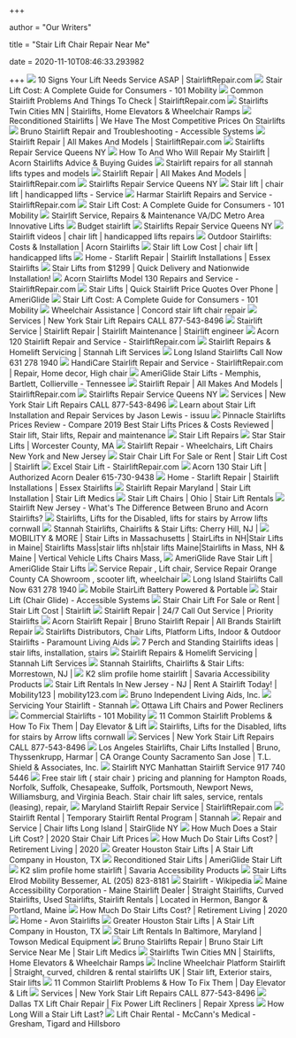 +++
        
author = "Our Writers"
        
title = "Stair Lift Chair Repair Near Me"
        
date = 2020-11-10T08:46:33.293982
        
+++
[ ![](https://stairliftrepair.com/wp-content/uploads/2018/01/The-stairlift-repair-company.png)](https://stairliftrepair.com/wp-content/uploads/2018/01/The-stairlift-repair-company.png) 10 Signs Your Lift Needs Service ASAP | StairliftRepair.com
[ ![](https://101mobility.com/wp-content/uploads/2019/06/Bruno-stair-lift-installation-2-min.jpg)](https://101mobility.com/wp-content/uploads/2019/06/Bruno-stair-lift-installation-2-min.jpg) Stair Lift Cost: A Complete Guide for Consumers - 101 Mobility
[ ![](https://13o5c1v23uv33kg1l368xd2l-wpengine.netdna-ssl.com/wp-content/uploads/2018/12/Troubleshooting-common-stair-lift-problems.png)](https://13o5c1v23uv33kg1l368xd2l-wpengine.netdna-ssl.com/wp-content/uploads/2018/12/Troubleshooting-common-stair-lift-problems.png) Common Stairlift Problems And Things To Check | StairliftRepair.com
[ ![](https://www.star-lift.com/wp-content/uploads/2020/05/USA-freecurve-stairlift-poster-03-copy-scaled.jpg)](https://www.star-lift.com/wp-content/uploads/2020/05/USA-freecurve-stairlift-poster-03-copy-scaled.jpg) Stairlifts Twin Cities MN | Stairlifts, Home Elevators & Wheelchair Ramps
[ ![](https://mobilitymojo.ie/wp-content/uploads/2020/08/Bruno-Elite-Curved.jpg)](https://mobilitymojo.ie/wp-content/uploads/2020/08/Bruno-Elite-Curved.jpg) Reconditioned Stairlifts | We Have The Most Competitive Prices On Stairlifts
[ ![](https://www.accessiblemed.com/wp-content/uploads/2016/11/bruno-stair-lift-chair-glide-installed-w600.jpg)](https://www.accessiblemed.com/wp-content/uploads/2016/11/bruno-stair-lift-chair-glide-installed-w600.jpg) Bruno Stairlift Repair and Troubleshooting - Accessible Systems
[ ![](https://13o5c1v23uv33kg1l368xd2l-wpengine.netdna-ssl.com/wp-content/uploads/2017/11/Stairlift-repair-troubleshooting-most-common-problems.png)](https://13o5c1v23uv33kg1l368xd2l-wpengine.netdna-ssl.com/wp-content/uploads/2017/11/Stairlift-repair-troubleshooting-most-common-problems.png) Stairlift Repair | All Makes And Models | StairliftRepair.com
[ ![](https://queensstairliftrepair.com/images/stairlift_1.jpg)](https://queensstairliftrepair.com/images/stairlift_1.jpg) Stairlifts Repair Service Queens NY
[ ![](https://www.acornstairliftsguide.com/images/118571eb03030c1141d9992a567166675af.jpg)](https://www.acornstairliftsguide.com/images/118571eb03030c1141d9992a567166675af.jpg) How To And Who Will Repair My Stairlift | Acorn Stairlifts Advice & Buying  Guides
[ ![](https://www.stairliftsrepairs.co.uk/wp-content/uploads/2018/01/400-420-Stannah-Stairlift.png)](https://www.stairliftsrepairs.co.uk/wp-content/uploads/2018/01/400-420-Stannah-Stairlift.png) Stairlift repairs for all stannah lifts types and models
[ ![](https://stairliftrepair.com/wp-content/uploads/2018/10/Tech-working-on-stairlift.png)](https://stairliftrepair.com/wp-content/uploads/2018/10/Tech-working-on-stairlift.png) Stairlift Repair | All Makes And Models | StairliftRepair.com
[ ![](https://queensstairliftrepair.com/images/stairlift.png)](https://queensstairliftrepair.com/images/stairlift.png) Stairlifts Repair Service Queens NY
[ ![](http://www.stairliftlocators.com/images/recondition_refurbish_stairlift-NYC.jpg)](http://www.stairliftlocators.com/images/recondition_refurbish_stairlift-NYC.jpg) Stair lift | chair lift | handicapped lifts - Service
[ ![](https://stairliftrepair.com/wp-content/uploads/2015/05/Harmar-Pinnacle-Stair-Lift-Repair.png)](https://stairliftrepair.com/wp-content/uploads/2015/05/Harmar-Pinnacle-Stair-Lift-Repair.png) Harmar Stairlift Repairs and Service - StairliftRepair.com
[ ![](https://101mobility.com/wp-content/uploads/2019/03/elan-image-1-1000.jpg)](https://101mobility.com/wp-content/uploads/2019/03/elan-image-1-1000.jpg) Stair Lift Cost: A Complete Guide for Consumers - 101 Mobility
[ ![](https://5y8xp35ym611eyyyz3icz6ji-wpengine.netdna-ssl.com/wp-content/uploads/2019/05/Stairlift-service-and-repair-785x1024.png)](https://5y8xp35ym611eyyyz3icz6ji-wpengine.netdna-ssl.com/wp-content/uploads/2019/05/Stairlift-service-and-repair-785x1024.png) Stairlift Service, Repairs & Maintenance VA/DC Metro Area Innovative Lifts
[ ![](http://www.budgetstairlift.com/images/slide-pics/manhattan-nyc-stairlift-repair.jpg)](http://www.budgetstairlift.com/images/slide-pics/manhattan-nyc-stairlift-repair.jpg) Budget stairlift
[ ![](https://queensstairliftrepair.com/staitlift_repair_all_brands_NY.jpg)](https://queensstairliftrepair.com/staitlift_repair_all_brands_NY.jpg) Stairlifts Repair Service Queens NY
[ ![](http://www.liftsnewyork.com/images/NYC_stairlift_service.jpg)](http://www.liftsnewyork.com/images/NYC_stairlift_service.jpg) Stairlift videos | chair lift | handicapped lifts repairs
[ ![](https://www.acornstairlifts.com/assets/img/outdoor/zoom/acorn-outdoor-stair-lift-uk.jpg)](https://www.acornstairlifts.com/assets/img/outdoor/zoom/acorn-outdoor-stair-lift-uk.jpg) Outdoor Stairlifts: Costs & Installation | Acorn Stairlifts
[ ![](http://www.lowcoststairlift.com/images/acorn_curved_stairlift%20copy.jpg)](http://www.lowcoststairlift.com/images/acorn_curved_stairlift%20copy.jpg) Stair lift Low Cost | chair lift | handicapped lifts
[ ![](https://essexstairlifts.co.uk/wp-content/uploads/2016/04/home-straight-lift-new-2.jpg)](https://essexstairlifts.co.uk/wp-content/uploads/2016/04/home-straight-lift-new-2.jpg) Home - Starlift Repair | Stairlift Installations | Essex Stairlifts
[ ![](https://www.usmedicalsupplies.com/cache/1569872405776/images/sl/stair-lift-staff.jpg)](https://www.usmedicalsupplies.com/cache/1569872405776/images/sl/stair-lift-staff.jpg) Stair Lifts from $1299 | Quick Delivery and Nationwide Installation!
[ ![](https://stairliftrepair.com/wp-content/uploads/2018/12/Acorn-stairlift-model-130-service-and-repair.png)](https://stairliftrepair.com/wp-content/uploads/2018/12/Acorn-stairlift-model-130-service-and-repair.png) Acorn Stairlifts Model 130 Repairs and Service - StairliftRepair.com
[ ![](https://www.ameriglide.com/cache/1507307578637/resources/product/1533/picture.jpg)](https://www.ameriglide.com/cache/1507307578637/resources/product/1533/picture.jpg) Stair Lifts | Quick Stairlift Price Quotes Over Phone | AmeriGlide
[ ![](https://101mobility.com/wp-content/uploads/2019/06/Stair-Lift-Cost-Guide-for-Consumers-2018-Update.jpg)](https://101mobility.com/wp-content/uploads/2019/06/Stair-Lift-Cost-Guide-for-Consumers-2018-Update.jpg) Stair Lift Cost: A Complete Guide for Consumers - 101 Mobility
[ ![](https://wheelchairassistance.com/stair-lift/4.jpg)](https://wheelchairassistance.com/stair-lift/4.jpg) Wheelchair Assistance | Concord stair lift chair repair
[ ![](http://www.stairliftrepairs.com/images/5_boroughs_stairlift_service_repair.jpg)](http://www.stairliftrepairs.com/images/5_boroughs_stairlift_service_repair.jpg) Services | New York Stair Lift Repairs CALL 877-543-8496
[ ![](http://www.centralmobility.co.uk/wp-content/uploads/2017/02/Central-page-banner01.jpg)](http://www.centralmobility.co.uk/wp-content/uploads/2017/02/Central-page-banner01.jpg) Stairlift Service | Stairlift Repair | Stairlift Maintenance | Stairlift  engineer
[ ![](https://stairliftrepair.com/wp-content/uploads/2015/05/Acorn-Stairs-lift-Top-Landing.png)](https://stairliftrepair.com/wp-content/uploads/2015/05/Acorn-Stairs-lift-Top-Landing.png) Acorn 120 Stairlift Repair and Service - StairliftRepair.com
[ ![](https://www.stannahlifts.co.uk/application/files/1615/7191/8007/lady-on-stairlift-banner.jpg)](https://www.stannahlifts.co.uk/application/files/1615/7191/8007/lady-on-stairlift-banner.jpg) Stairlift Repairs & Homelift Servicing | Stannah Lift Services
[ ![](http://www.longisland-stairlift.net/images/slide-pics/Manhattan_stairlift_slide2-bg.jpg)](http://www.longisland-stairlift.net/images/slide-pics/Manhattan_stairlift_slide2-bg.jpg) Long Island Stairlifts Call Now 631 278 1940
[ ![](https://i.pinimg.com/originals/bd/de/e2/bddee252f5c5d7ee801238be104b118a.png)](https://i.pinimg.com/originals/bd/de/e2/bddee252f5c5d7ee801238be104b118a.png) HandiCare Stairlift Repair and Service - StairliftRepair.com | Repair, Home  decor, High chair
[ ![](https://www.ameriglide-memphis-tn.com/cache/1554748108103/images/index/stair-lifts/horizon-standard.jpg)](https://www.ameriglide-memphis-tn.com/cache/1554748108103/images/index/stair-lifts/horizon-standard.jpg) AmeriGlide Stair Lifts - Memphis, Bartlett, Collierville - Tennessee
[ ![](https://13o5c1v23uv33kg1l368xd2l-wpengine.netdna-ssl.com/wp-content/uploads/2019/08/The-acorn-130-chairlift.png)](https://13o5c1v23uv33kg1l368xd2l-wpengine.netdna-ssl.com/wp-content/uploads/2019/08/The-acorn-130-chairlift.png) Stairlift Repair | All Makes And Models | StairliftRepair.com
[ ![](https://queensstairliftrepair.com/images/stairlift_2.jpg)](https://queensstairliftrepair.com/images/stairlift_2.jpg) Stairlifts Repair Service Queens NY
[ ![](http://www.stairliftrepairs.com/images/NYC_stairlift_service.jpg)](http://www.stairliftrepairs.com/images/NYC_stairlift_service.jpg) Services | New York Stair Lift Repairs CALL 877-543-8496
[ ![](https://image.isu.pub/121105072823-49f6198f480f4149804e41b354d1c3fd/jpg/page_1.jpg)](https://image.isu.pub/121105072823-49f6198f480f4149804e41b354d1c3fd/jpg/page_1.jpg) Learn about Stair Lift Installation and Repair Services by Jason Lewis -  issuu
[ ![](https://i.pinimg.com/originals/63/bc/1b/63bc1b2726a7e4b1b386b67eb0469631.png)](https://i.pinimg.com/originals/63/bc/1b/63bc1b2726a7e4b1b386b67eb0469631.png) Pinnacle Stairlifts Prices Review - Compare 2019 Best Stair Lifts Prices &  Costs Reviewed | Stair lift, Stair lifts, Repair and maintenance
[ ![](https://i1.wp.com/williamslifts.com/images/sre-2010-going-upstairs.jpg?resize=270%2C405)](https://i1.wp.com/williamslifts.com/images/sre-2010-going-upstairs.jpg?resize=270%2C405) Stair Lift Repairs
[ ![](https://static.wixstatic.com/media/32bfd5_da42c540a9294c498b85a353cfa3b01c.jpg/v1/fill/w_452,h_910,al_c,q_85/32bfd5_da42c540a9294c498b85a353cfa3b01c.webp)](https://static.wixstatic.com/media/32bfd5_da42c540a9294c498b85a353cfa3b01c.jpg/v1/fill/w_452,h_910,al_c,q_85/32bfd5_da42c540a9294c498b85a353cfa3b01c.webp) Star Stair Lifts | Worcester County, MA
[ ![](http://img1.wsimg.com/isteam/ip/6cb1f128-462d-415e-9b65-527139f86669/xclusive-stair-lift-remote-controls-handicare-.jpg)](http://img1.wsimg.com/isteam/ip/6cb1f128-462d-415e-9b65-527139f86669/xclusive-stair-lift-remote-controls-handicare-.jpg) Stairlift Repair - Wheelchairs, Lift Chairs New York and New Jersey
[ ![](https://towsonmedicalequipment.com/wp-content/uploads/2019/11/1100-with-staircase-1-300x300.jpg)](https://towsonmedicalequipment.com/wp-content/uploads/2019/11/1100-with-staircase-1-300x300.jpg) Stair Chair Lift For Sale or Rent | Stair Lift Cost | Stairlift
[ ![](https://stairliftrepair.com/wp-content/uploads/2019/07/Excel-chair-lift-service.png)](https://stairliftrepair.com/wp-content/uploads/2019/07/Excel-chair-lift-service.png) Excel Stair Lift - StairliftRepair.com
[ ![](https://cdn11.bigcommerce.com/s-c9uiugh/images/stencil/1280x1280/products/1392/3347/straight_stair_lift_on_staircase_t_1__28001.1493989117.jpg?c=2)](https://cdn11.bigcommerce.com/s-c9uiugh/images/stencil/1280x1280/products/1392/3347/straight_stair_lift_on_staircase_t_1__28001.1493989117.jpg?c=2) Acorn 130 Stair Lift | Authorized Acorn Dealer 615-730-9438
[ ![](https://essexstairlifts.co.uk/wp-content/uploads/2017/10/home-curved-stairlifts.jpg)](https://essexstairlifts.co.uk/wp-content/uploads/2017/10/home-curved-stairlifts.jpg) Home - Starlift Repair | Stairlift Installations | Essex Stairlifts
[ ![](https://www.stairliftmedics.com/wp-content/uploads/2019/08/Stairlift_Medics-Bruno_Elan.png)](https://www.stairliftmedics.com/wp-content/uploads/2019/08/Stairlift_Medics-Bruno_Elan.png) Stairlift Repair Maryland | Stair Lift Installation | Stair Lift Medics
[ ![](https://cdnmedia.endeavorsuite.com/images/ThumbGenerator/Thumb.aspx?img=//cdnmedia.endeavorsuite.com/images/organizations/64718b0e-2aa6-4d10-87d5-99ef567a10ce/Bucket-Automatic-Stair-Lift.jpg&v=1582586144660&mw=930&mh=620&f=1)](https://cdnmedia.endeavorsuite.com/images/ThumbGenerator/Thumb.aspx?img=//cdnmedia.endeavorsuite.com/images/organizations/64718b0e-2aa6-4d10-87d5-99ef567a10ce/Bucket-Automatic-Stair-Lift.jpg&v=1582586144660&mw=930&mh=620&f=1) Stair Lift Chairs | Ohio | Stair Lift Rentals
[ ![](https://dta0yqvfnusiq.cloudfront.net/able-care/2019/05/banner-2019-05-16T075054-577-5cdd6ac783bec.jpg)](https://dta0yqvfnusiq.cloudfront.net/able-care/2019/05/banner-2019-05-16T075054-577-5cdd6ac783bec.jpg) Stairlift New Jersey - What's The Difference Between Bruno and Acorn  Stairlifts?
[ ![](http://www.arrow-lifts.co.uk/images/stairlift-repairs-cornwall-devon-24-hour-lift-repairs-arrow-lifts-cornwall-and-devon-1.jpg)](http://www.arrow-lifts.co.uk/images/stairlift-repairs-cornwall-devon-24-hour-lift-repairs-arrow-lifts-cornwall-and-devon-1.jpg) Stairlifts, Lifts for the Disabled, lifts for stairs by Arrow lifts cornwall
[ ![](https://www.rideastair.com/wp-content/uploads/2016/04/Stairlifts-Stannah-Starla-260-curved-2-service-580x420.jpg)](https://www.rideastair.com/wp-content/uploads/2016/04/Stairlifts-Stannah-Starla-260-curved-2-service-580x420.jpg) Stannah Stairlifts, Chairlifts & Stair Lifts: Cherry Hill, NJ |
[ ![](https://www.mobilityandmore.com/images/2-stair-lifts-maine-mass-nh.jpg)](https://www.mobilityandmore.com/images/2-stair-lifts-maine-mass-nh.jpg) MOBILITY & MORE | Stair Lifts in Massachusetts | StairLifts in NH|Stair  Lifts in Maine| Stairlifts Mass|stair lifts nh|stair lifts Maine|Stairlifts  in Mass, NH & Maine | Vertical Vehicle Lifts Chairs Mass,
[ ![](https://www.ameriglide.com/cache/1539285423153/resources/product/807/picture.jpg)](https://www.ameriglide.com/cache/1539285423153/resources/product/807/picture.jpg) AmeriGlide Rave Stair Lift | AmeriGlide Stair Lifts
[ ![](http://www.electroease.com/stair-lift-100.jpg)](http://www.electroease.com/stair-lift-100.jpg) Service Repair , Lift chair, Service Repair Orange County CA Showroom ,  scooter lift, wheelchair
[ ![](http://www.longisland-stairlift.net/images/slide-pics/LI_stairlift_slide2-bg.jpg)](http://www.longisland-stairlift.net/images/slide-pics/LI_stairlift_slide2-bg.jpg) Long Island Stairlifts Call Now 631 278 1940
[ ![](https://cdn11.bigcommerce.com/s-c9uiugh/images/stencil/1280x1280/products/1688/5092/Using_Chair_13a8abe0-443c-4217-ab4d-737d5d8d8ebc__40611.1545922585.jpg?c=2?imbypass=on)](https://cdn11.bigcommerce.com/s-c9uiugh/images/stencil/1280x1280/products/1688/5092/Using_Chair_13a8abe0-443c-4217-ab4d-737d5d8d8ebc__40611.1545922585.jpg?c=2?imbypass=on) Mobile StairLift Battery Powered & Portable
[ ![](https://www.accessiblemed.com/wp-content/uploads/2017/03/bruno-elan4-2-1-1.jpg)](https://www.accessiblemed.com/wp-content/uploads/2017/03/bruno-elan4-2-1-1.jpg) Stair Lift (Chair Glide) - Accessible Systems
[ ![](https://towsonmedicalequipment.com/wp-content/uploads/2016/09/IMG_8078-e1485428206527-225x300.jpg)](https://towsonmedicalequipment.com/wp-content/uploads/2016/09/IMG_8078-e1485428206527-225x300.jpg) Stair Chair Lift For Sale or Rent | Stair Lift Cost | Stairlift
[ ![](https://prioritystairlifts.co.uk/wp-content/uploads/2020/06/stairlift-repair-near-me-servicing-image.jpg)](https://prioritystairlifts.co.uk/wp-content/uploads/2020/06/stairlift-repair-near-me-servicing-image.jpg) Stairlift Repair | 24/7 Call Out Service | Priority Stairlifts
[ ![](https://www.lrcservicesinc.com/wp-content/uploads/2019/01/20180715_174333-260x300.png)](https://www.lrcservicesinc.com/wp-content/uploads/2019/01/20180715_174333-260x300.png) Acorn Stairlift Repair | Bruno Stairlift Repair | All Brands Stairlift  Repair
[ ![](https://www.paramountlivingaids.com/wp-content/uploads/2019/02/Elan-SRE-3000-paramount-living-aids-stairlifts-1024x640.jpg)](https://www.paramountlivingaids.com/wp-content/uploads/2019/02/Elan-SRE-3000-paramount-living-aids-stairlifts-1024x640.jpg) Stairlifts Distributors, Chair Lifts, Platform Lifts, Indoor & Outdoor  Stairlifts - Paramount Living Aids
[ ![](https://i.pinimg.com/236x/12/99/b5/1299b5befdc8afa3910615fd7ffe8524.jpg)](https://i.pinimg.com/236x/12/99/b5/1299b5befdc8afa3910615fd7ffe8524.jpg) 7 Perch and Standing Stairlifts ideas | stair lifts, installation, stairs
[ ![](https://www.stannahlifts.co.uk/application/files/cache/thumbnails/8ddfe064170cd357c43b5cc351ae86a7.jpg)](https://www.stannahlifts.co.uk/application/files/cache/thumbnails/8ddfe064170cd357c43b5cc351ae86a7.jpg) Stairlift Repairs & Homelift Servicing | Stannah Lift Services
[ ![](https://www.rideastair.com/wp-content/uploads/2016/04/interstate-lift-products.jpg)](https://www.rideastair.com/wp-content/uploads/2016/04/interstate-lift-products.jpg) Stannah Stairlifts, Chairlifts & Stair Lifts: Morrestown, NJ |
[ ![](https://www.savaria.com/resource/dm/imagt3gLro2UyuaJ?f05b0c16dab128c2fc75a220d49e12aad3153747)](https://www.savaria.com/resource/dm/imagt3gLro2UyuaJ?f05b0c16dab128c2fc75a220d49e12aad3153747) K2 slim profile home stairlift | Savaria Accessibility Products
[ ![](https://mobility123.com/wp-content/uploads/2012/03/Stair-Lift-Rentals-NJ-Mobility123.jpg)](https://mobility123.com/wp-content/uploads/2012/03/Stair-Lift-Rentals-NJ-Mobility123.jpg) Stair Lift Rentals In New Jersey - NJ | Rent A Stairlift Today! |  Mobility123 | mobility123.com
[ ![](https://www.bruno.com/Bruno/media/Media-Library/images/products-(1)/stairlifts/elan-3050/680x630/stair-lift-bruno-elan-bottom-of-stairs-680-x-630-web.jpg)](https://www.bruno.com/Bruno/media/Media-Library/images/products-(1)/stairlifts/elan-3050/680x630/stair-lift-bruno-elan-bottom-of-stairs-680-x-630-web.jpg) Bruno Independent Living Aids, Inc.
[ ![](https://www.stannah.co.uk/wp-content/uploads/2019/10/6004011-1024x768.jpg)](https://www.stannah.co.uk/wp-content/uploads/2019/10/6004011-1024x768.jpg) Servicing Your Stairlift - Stannah
[ ![](https://www.conval-aid.com/wp-content/uploads/2019/11/pride-mobility-lift-chair-oasis.jpg)](https://www.conval-aid.com/wp-content/uploads/2019/11/pride-mobility-lift-chair-oasis.jpg) Ottawa Lift Chairs and Power Recliners
[ ![](https://101mobility.com/wp-content/uploads/2019/07/101-mobility_square-commercial-stairlift-1.jpg)](https://101mobility.com/wp-content/uploads/2019/07/101-mobility_square-commercial-stairlift-1.jpg) Commercial Stairlifts - 101 Mobility
[ ![](https://4aqr9z2omz3dz3uf42elgjkr-wpengine.netdna-ssl.com/wp-content/uploads/2020/01/Screen-Shot-2020-04-10-at-10.46.19-AM-1024x575.png)](https://4aqr9z2omz3dz3uf42elgjkr-wpengine.netdna-ssl.com/wp-content/uploads/2020/01/Screen-Shot-2020-04-10-at-10.46.19-AM-1024x575.png) 11 Common Stairlift Problems & How To Fix Them | Day Elevator & Lift
[ ![](http://www.arrow-lifts.co.uk/images/stairlift-repairs-cornwall-devon-24-hour-lift-repairs-arrow-lifts-cornwall-and-devon-2.jpg)](http://www.arrow-lifts.co.uk/images/stairlift-repairs-cornwall-devon-24-hour-lift-repairs-arrow-lifts-cornwall-and-devon-2.jpg) Stairlifts, Lifts for the Disabled, lifts for stairs by Arrow lifts cornwall
[ ![](http://www.stairliftrepairs.com/images/slide-pics/NYC_stairlift_slide2-bg.jpg)](http://www.stairliftrepairs.com/images/slide-pics/NYC_stairlift_slide2-bg.jpg) Services | New York Stair Lift Repairs CALL 877-543-8496
[ ![](https://www.tlshield.com/wp-content/uploads/2015/02/gallery-SRE-3000-04.jpg)](https://www.tlshield.com/wp-content/uploads/2015/02/gallery-SRE-3000-04.jpg) Los Angeles Stairlifts, Chair Lifts Installed | Bruno, Thyssenkrupp, Harmar  | CA Orange County Sacramento San Jose | T.L. Shield & Associates, Inc.
[ ![](https://stairliftnyc.com/images/slide-pics/manhattan-nyc-stairlift-repair.jpg)](https://stairliftnyc.com/images/slide-pics/manhattan-nyc-stairlift-repair.jpg) Stairlift NYC Manhattan Stairlift Service 917 740 5446
[ ![](http://www.mobility-products.com/Graphics/JPGs/Bruno_outdoor_curved_stairlift.jpg)](http://www.mobility-products.com/Graphics/JPGs/Bruno_outdoor_curved_stairlift.jpg) Free stair lift ( stair chair ) pricing and planning for Hampton Roads,  Norfolk, Suffolk, Chesapeake, Suffolk, Portsmouth, Newport News,  Williamsburg, and Virginia Beach. Stair chair lift sales, service, rentals  (leasing), repair,
[ ![](https://stairliftrepair.com/wp-content/uploads/2019/11/Maryland-stair-chair-repairs.png)](https://stairliftrepair.com/wp-content/uploads/2019/11/Maryland-stair-chair-repairs.png) Maryland Stairlift Repair Service | StairliftRepair.com
[ ![](https://www.stannah-stairlifts.com/wp-content/uploads/2018/02/stannah-starla-stairlift-on-stairs.jpg)](https://www.stannah-stairlifts.com/wp-content/uploads/2018/02/stannah-starla-stairlift-on-stairs.jpg) Stairlift Rental | Temporary Stairlift Rental Program | Stannah
[ ![](https://www.stairglideny.com/wp-content/uploads/2014/11/4_crop_460x250_acorn_stairlift_measuring37416bf7f2025af55ea58c40e92b437f3.jpg)](https://www.stairglideny.com/wp-content/uploads/2014/11/4_crop_460x250_acorn_stairlift_measuring37416bf7f2025af55ea58c40e92b437f3.jpg) Repair and Service | Chair lifts Long Island | StairGlide NY
[ ![](http://arrowlift.com/wp-content/uploads/2020/05/stairlift_prices.jpg)](http://arrowlift.com/wp-content/uploads/2020/05/stairlift_prices.jpg) How Much Does a Stair Lift Cost? | 2020 Stair Chair Lift Prices
[ ![](https://www.retirementliving.com/wp-content/uploads/2020/02/How-much-do-stair-lifts-cost.jpg)](https://www.retirementliving.com/wp-content/uploads/2020/02/How-much-do-stair-lifts-cost.jpg) How Much Do Stair Lifts Cost? | Retirement Living | 2020
[ ![](https://www.greaterhoustonstairlifts.com/wp-content/uploads/BqJefx37rKzc5eEAUSsPCamuAguD2wy3d9YAwR7ebw8XTDXmWG-1-e1576007230437.jpg)](https://www.greaterhoustonstairlifts.com/wp-content/uploads/BqJefx37rKzc5eEAUSsPCamuAguD2wy3d9YAwR7ebw8XTDXmWG-1-e1576007230437.jpg) Greater Houston Stair Lifts | A Stair Lift Company in Houston, TX
[ ![](https://www.ameriglide.com/cache/1554738702780/resources/product/904/picture.jpg)](https://www.ameriglide.com/cache/1554738702780/resources/product/904/picture.jpg) Reconditioned Stair Lifts | AmeriGlide Stair Lift
[ ![](https://www.savaria.com/resource/dm/imagQ2X9U2IK33dk?f00fdb6b4c2a13ad2833ef810a67f77258da0d48)](https://www.savaria.com/resource/dm/imagQ2X9U2IK33dk?f00fdb6b4c2a13ad2833ef810a67f77258da0d48) K2 slim profile home stairlift | Savaria Accessibility Products
[ ![](https://cdnmedia.endeavorsuite.com/images/ThumbGenerator/Thumb.aspx?img=http%3A%2F%2Fcdnmedia.endeavorsuite.com%2Fimages%2Forganizations%2F1e2b879a-10db-49c4-ad2c-f8222b746a71%2FStair+lift%2Fimage1.jpg&v=1571820957935?v=20191023215015&w=520)](https://cdnmedia.endeavorsuite.com/images/ThumbGenerator/Thumb.aspx?img=http%3A%2F%2Fcdnmedia.endeavorsuite.com%2Fimages%2Forganizations%2F1e2b879a-10db-49c4-ad2c-f8222b746a71%2FStair+lift%2Fimage1.jpg&v=1571820957935?v=20191023215015&w=520) Stair Lifts Elrod Mobility Bessemer, AL (205) 823-8181
[ ![](https://upload.wikimedia.org/wikipedia/commons/9/9a/Centerspan_Medical_Stairlift.jpg)](https://upload.wikimedia.org/wikipedia/commons/9/9a/Centerspan_Medical_Stairlift.jpg) Stairlift - Wikipedia
[ ![](https://www.mainestairlifts.com/images/home/slider-01-sm.jpg)](https://www.mainestairlifts.com/images/home/slider-01-sm.jpg) Maine Accessibility Corporation - Maine Stairlift Dealer | Straight  Stairlifts, Curved Stairlifts, Used Stairlifts, Stairlift Rentals | Located  in Hermon, Bangor & Portland, Maine
[ ![](https://www.retirementliving.com/wp-content/uploads/2018/12/Bruno-Elan-Pre-owned-stair-lift-cost.jpg)](https://www.retirementliving.com/wp-content/uploads/2018/12/Bruno-Elan-Pre-owned-stair-lift-cost.jpg) How Much Do Stair Lifts Cost? | Retirement Living | 2020
[ ![](https://avonstairlifts.co.uk/wp-content/uploads/2019/02/stairlift.jpg)](https://avonstairlifts.co.uk/wp-content/uploads/2019/02/stairlift.jpg) Home - Avon Stairlifts
[ ![](https://www.greaterhoustonstairlifts.com/wp-content/uploads/eg49izSbgyeb397y7rTP8hm3LCMqzADVg8VGxnhVcDwWCtLAce-flip.jpg)](https://www.greaterhoustonstairlifts.com/wp-content/uploads/eg49izSbgyeb397y7rTP8hm3LCMqzADVg8VGxnhVcDwWCtLAce-flip.jpg) Greater Houston Stair Lifts | A Stair Lift Company in Houston, TX
[ ![](https://towsonmedicalequipment.com/wp-content/uploads/2019/10/1100-constant-charge-300x300.jpg)](https://towsonmedicalequipment.com/wp-content/uploads/2019/10/1100-constant-charge-300x300.jpg) Stair Lift Rentals In Baltimore, Maryland | Towson Medical Equipment
[ ![](https://stairliftmedics.com/wp-content/uploads/2019/04/chairlift_repair_bruno.png)](https://stairliftmedics.com/wp-content/uploads/2019/04/chairlift_repair_bruno.png) Bruno Stairlifts Repair | Bruno Stair Lift Service Near Me | Stair Lift  Medics
[ ![](https://i1.wp.com/www.star-lift.com/wp-content/uploads/2019/06/file_savaria_12stairfriend_4-2-sq.jpg?resize=1920%2C1920&ssl=1)](https://i1.wp.com/www.star-lift.com/wp-content/uploads/2019/06/file_savaria_12stairfriend_4-2-sq.jpg?resize=1920%2C1920&ssl=1) Stairlifts Twin Cities MN | Stairlifts, Home Elevators & Wheelchair Ramps
[ ![](https://i.pinimg.com/600x315/39/fc/d5/39fcd50b4f90d6ca91491aaeffe3bdeb.jpg)](https://i.pinimg.com/600x315/39/fc/d5/39fcd50b4f90d6ca91491aaeffe3bdeb.jpg) Incline Wheelchair Platform Stairlift | Straight, curved, children & rental  stairlifts UK | Stair lift, Exterior stairs, Stair lifts
[ ![](https://4aqr9z2omz3dz3uf42elgjkr-wpengine.netdna-ssl.com/wp-content/uploads/2020/01/Screen-Shot-2020-04-10-at-10.46.35-AM-1024x579.png)](https://4aqr9z2omz3dz3uf42elgjkr-wpengine.netdna-ssl.com/wp-content/uploads/2020/01/Screen-Shot-2020-04-10-at-10.46.35-AM-1024x579.png) 11 Common Stairlift Problems & How To Fix Them | Day Elevator & Lift
[ ![](http://www.stairliftrepairs.com/stair-lift-NYC.png)](http://www.stairliftrepairs.com/stair-lift-NYC.png) Services | New York Stair Lift Repairs CALL 877-543-8496
[ ![](http://mobilityrepairservices.com/wp-content/uploads/2020/03/dallas-tx-lift-chair-repair-services-company.png)](http://mobilityrepairservices.com/wp-content/uploads/2020/03/dallas-tx-lift-chair-repair-services-company.png) Dallas TX Lift Chair Repair | Fix Power Lift Recliners | Repair Xpress
[ ![](https://www.lifewaymobility.com/customer-content/www/CMS/files/Blog/Elite-IndoorStraight.jpg)](https://www.lifewaymobility.com/customer-content/www/CMS/files/Blog/Elite-IndoorStraight.jpg) How Long Will a Stair Lift Last?
[ ![](https://mccannsmedical.com/wp-content/uploads/2017/07/LL-358XXL-Lifted-NewChestnutV-2-06-NoCord.jpg)](https://mccannsmedical.com/wp-content/uploads/2017/07/LL-358XXL-Lifted-NewChestnutV-2-06-NoCord.jpg) Lift Chair Rental - McCann's Medical - Gresham, Tigard and Hillsboro
